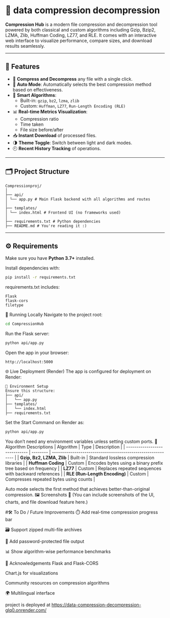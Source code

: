 # 🧬 data compression decompression

**Compression Hub** is a modern file compression and decompression tool powered by both classical and custom algorithms including Gzip, Bzip2, LZMA, Zlib, Huffman Coding, LZ77, and RLE. It comes with an interactive web interface to visualize performance, compare sizes, and download results seamlessly.

---

## 🚀 Features

- 🔄 **Compress and Decompress** any file with a single click.
- 🤖 **Auto Mode**: Automatically selects the best compression method based on effectiveness.
- 🧠 **Smart Algorithms**:
  - Built-in: `gzip`, `bz2`, `lzma`, `zlib`
  - Custom: `Huffman`, `LZ77`, `Run-Length Encoding (RLE)`
- 📊 **Real-time Metrics Visualization**:
  - Compression ratio
  - Time taken
  - File size before/after
- 📥 **Instant Download** of processed files.
- 🌗 **Theme Toggle**: Switch between light and dark modes.
- 🕘 **Recent History Tracking** of operations.

---

## 🗂️ Project Structure
```pgsql
Compressionproj/
│
├── api/
│ └── app.py # Main Flask backend with all algorithms and routes
│
├── templates/
│ └── index.html # Frontend UI (no frameworks used)
│
├── requirements.txt # Python dependencies
├── README.md # You're reading it :)
```


---

## ⚙️ Requirements

Make sure you have **Python 3.7+** installed.

Install dependencies with:

```bash
pip install -r requirements.txt
```
requirements.txt includes:
```nginx
Flask
flask-cors
filetype
```
🧪 Running Locally
Navigate to the project root:
```bash
cd CompressionHub
```
Run the Flask server:
```bash
python api/app.py
```
Open the app in your browser:
```arduino
http://localhost:5000
```
🌐 Live Deployment (Render)
The app is configured for deployment on Render:
```pgsql
📄 Environment Setup
Ensure this structure:
├── api/
│   └── app.py
├── templates/
│   └── index.html
├── requirements.txt
```

Set the Start Command on Render as:
```bash
python api/app.py
```
You don’t need any environment variables unless setting custom ports.
🧠 Algorithm Descriptions
| Algorithm                     | Type     | Description                                                 |
| ----------------------------- | -------- | ----------------------------------------------------------- |
| **Gzip, Bz2, LZMA, Zlib**     | Built-in | Standard lossless compression libraries                     |
| **Huffman Coding**            | Custom   | Encodes bytes using a binary prefix tree based on frequency |
| **LZ77**                      | Custom   | Replaces repeated sequences with backward references        |
| **RLE (Run-Length Encoding)** | Custom   | Compresses repeated bytes using counts                      |

Auto mode selects the first method that achieves better-than-original compression.
🖼️ Screenshots
📌 (You can include screenshots of the UI, charts, and file download feature here.)

#🛠️ To Do / Future Improvements
⏱️ Add real-time compression progress bar

🗃️ Support zipped multi-file archives

🔐 Add password-protected file output

📊 Show algorithm-wise performance benchmarks

🙌 Acknowledgements
Flask and Flask-CORS

Chart.js for visualizations

Community resources on compression algorithms

🌍 Multilingual interface

project is deployed at https://data-compression-decompression-glq0.onrender.com/

